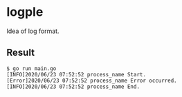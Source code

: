 # logple
Idea of log format.

## Result
```shell-session
$ go run main.go 
[INFO]2020/06/23 07:52:52 process_name Start.
[Error]2020/06/23 07:52:52 process_name Error occurred.
[INFO]2020/06/23 07:52:52 process_name End.
```